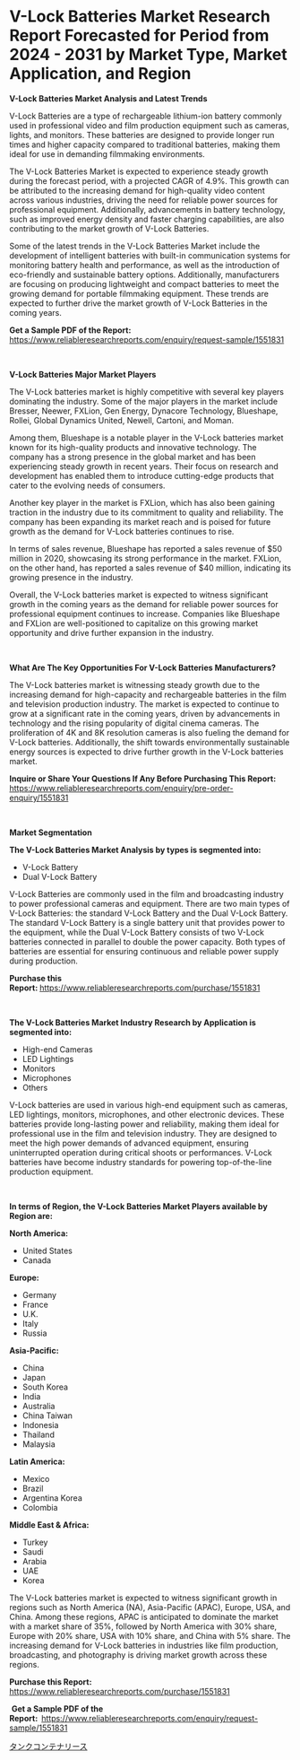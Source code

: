 <p><h1>V-Lock Batteries Market Research Report Forecasted for Period from 2024 -  2031 by Market Type, Market Application, and Region</h1></p><p><strong>V-Lock Batteries Market Analysis and Latest Trends</strong></p>
<p><p>V-Lock Batteries are a type of rechargeable lithium-ion battery commonly used in professional video and film production equipment such as cameras, lights, and monitors. These batteries are designed to provide longer run times and higher capacity compared to traditional batteries, making them ideal for use in demanding filmmaking environments.</p><p>The V-Lock Batteries Market is expected to experience steady growth during the forecast period, with a projected CAGR of 4.9%. This growth can be attributed to the increasing demand for high-quality video content across various industries, driving the need for reliable power sources for professional equipment. Additionally, advancements in battery technology, such as improved energy density and faster charging capabilities, are also contributing to the market growth of V-Lock Batteries.</p><p>Some of the latest trends in the V-Lock Batteries Market include the development of intelligent batteries with built-in communication systems for monitoring battery health and performance, as well as the introduction of eco-friendly and sustainable battery options. Additionally, manufacturers are focusing on producing lightweight and compact batteries to meet the growing demand for portable filmmaking equipment. These trends are expected to further drive the market growth of V-Lock Batteries in the coming years.</p></p>
<p><strong>Get a Sample PDF of the Report:&nbsp;</strong> <a href="https://www.reliableresearchreports.com/enquiry/request-sample/1551831">https://www.reliableresearchreports.com/enquiry/request-sample/1551831</a></p>
<p>&nbsp;</p>
<p><strong>V-Lock Batteries Major Market Players</strong></p>
<p><p>The V-Lock batteries market is highly competitive with several key players dominating the industry. Some of the major players in the market include Bresser, Neewer, FXLion, Gen Energy, Dynacore Technology, Blueshape, Rollei, Global Dynamics United, Newell, Cartoni, and Moman.</p><p>Among them, Blueshape is a notable player in the V-Lock batteries market known for its high-quality products and innovative technology. The company has a strong presence in the global market and has been experiencing steady growth in recent years. Their focus on research and development has enabled them to introduce cutting-edge products that cater to the evolving needs of consumers.</p><p>Another key player in the market is FXLion, which has also been gaining traction in the industry due to its commitment to quality and reliability. The company has been expanding its market reach and is poised for future growth as the demand for V-Lock batteries continues to rise.</p><p>In terms of sales revenue, Blueshape has reported a sales revenue of $50 million in 2020, showcasing its strong performance in the market. FXLion, on the other hand, has reported a sales revenue of $40 million, indicating its growing presence in the industry.</p><p>Overall, the V-Lock batteries market is expected to witness significant growth in the coming years as the demand for reliable power sources for professional equipment continues to increase. Companies like Blueshape and FXLion are well-positioned to capitalize on this growing market opportunity and drive further expansion in the industry.</p></p>
<p>&nbsp;</p>
<p><strong>What Are The Key Opportunities For V-Lock Batteries Manufacturers?</strong></p>
<p><p>The V-Lock batteries market is witnessing steady growth due to the increasing demand for high-capacity and rechargeable batteries in the film and television production industry. The market is expected to continue to grow at a significant rate in the coming years, driven by advancements in technology and the rising popularity of digital cinema cameras. The proliferation of 4K and 8K resolution cameras is also fueling the demand for V-Lock batteries. Additionally, the shift towards environmentally sustainable energy sources is expected to drive further growth in the V-Lock batteries market.</p></p>
<p><strong>Inquire or Share Your Questions If Any Before Purchasing This Report:</strong> <a href="https://www.reliableresearchreports.com/enquiry/pre-order-enquiry/1551831">https://www.reliableresearchreports.com/enquiry/pre-order-enquiry/1551831</a></p>
<p>&nbsp;</p>
<p><strong>Market Segmentation</strong></p>
<p><strong>The V-Lock Batteries Market Analysis by types is segmented into:</strong></p>
<p><ul><li>V-Lock Battery</li><li>Dual V-Lock Battery</li></ul></p>
<p><p>V-Lock Batteries are commonly used in the film and broadcasting industry to power professional cameras and equipment. There are two main types of V-Lock Batteries: the standard V-Lock Battery and the Dual V-Lock Battery. The standard V-Lock Battery is a single battery unit that provides power to the equipment, while the Dual V-Lock Battery consists of two V-Lock batteries connected in parallel to double the power capacity. Both types of batteries are essential for ensuring continuous and reliable power supply during production.</p></p>
<p><strong>Purchase this Report:&nbsp;</strong><a href="https://www.reliableresearchreports.com/purchase/1551831">https://www.reliableresearchreports.com/purchase/1551831</a></p>
<p>&nbsp;</p>
<p><strong>The V-Lock Batteries Market Industry Research by Application is segmented into:</strong></p>
<p><ul><li>High-end Cameras</li><li>LED Lightings</li><li>Monitors</li><li>Microphones</li><li>Others</li></ul></p>
<p><p>V-Lock batteries are used in various high-end equipment such as cameras, LED lightings, monitors, microphones, and other electronic devices. These batteries provide long-lasting power and reliability, making them ideal for professional use in the film and television industry. They are designed to meet the high power demands of advanced equipment, ensuring uninterrupted operation during critical shoots or performances. V-Lock batteries have become industry standards for powering top-of-the-line production equipment.</p></p>
<p>&nbsp;</p>
<p><strong>In terms of Region, the V-Lock Batteries Market Players available by Region are:</strong></p>
<p>
    <p> <strong> North America: </strong>
        <ul>
            <li>United States</li>
            <li>Canada</li>
        </ul>
        </p> 
    <p> <strong> Europe: </strong>
        <ul>
            <li>Germany</li>
            <li>France</li>
            <li>U.K.</li>
            <li>Italy</li>
            <li>Russia</li>
        </ul>
        </p> 
    <p> <strong> Asia-Pacific: </strong>
        <ul>
            <li>China</li>
            <li>Japan</li>
            <li>South Korea</li>
            <li>India</li>
            <li>Australia</li>
            <li>China Taiwan</li>
            <li>Indonesia</li>
            <li>Thailand</li>
            <li>Malaysia</li>
        </ul>
        </p> 
    <p> <strong> Latin America: </strong>
        <ul>
            <li>Mexico</li>
            <li>Brazil</li>
            <li>Argentina Korea</li>
            <li>Colombia</li>
        </ul>
        </p> 
    <p> <strong> Middle East & Africa: </strong>
        <ul>
            <li>Turkey</li>
            <li>Saudi</li>
            <li>Arabia</li>
            <li>UAE</li>
            <li>Korea</li>
        </ul>
    </p>
    </p>
<p><p>The V-Lock batteries market is expected to witness significant growth in regions such as North America (NA), Asia-Pacific (APAC), Europe, USA, and China. Among these regions, APAC is anticipated to dominate the market with a market share of 35%, followed by North America with 30% share, Europe with 20% share, USA with 10% share, and China with 5% share. The increasing demand for V-Lock batteries in industries like film production, broadcasting, and photography is driving market growth across these regions.</p></p>
<p><strong>Purchase this Report: </strong><a href="https://www.reliableresearchreports.com/purchase/1551831">https://www.reliableresearchreports.com/purchase/1551831</a></p>
<p>&nbsp;<strong>Get a Sample PDF of the Report:&nbsp;&nbsp;</strong><a href="https://www.reliableresearchreports.com/enquiry/request-sample/1551831">https://www.reliableresearchreports.com/enquiry/request-sample/1551831</a></p>
<p><strong></strong></p>
<p><p><a href="https://github.com/ppmazlotr77499/Market-Research-Report-List-1/blob/main/84495347082.md">タンクコンテナリース</a></p></p>